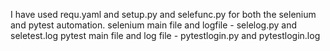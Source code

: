 I have used requ.yaml and setup.py and selefunc.py for both the selenium and pytest automation.
selenium main file and logfile - selelog.py and seletest.log
pytest main file and log file - pytestlogin.py and pytestlogin.log

